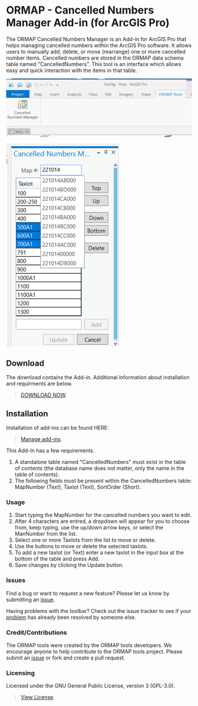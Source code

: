 # ORMAP - Cancelled Numbers Manager Add-in (for ArcGIS Pro)

The ORMAP Cancelled Numbers Manager is an Add-in for ArcGIS Pro that helps managing cancelled numbers within the ArcGIS Pro software.  It allows users to manually add, delete, or move (rearrange) one or more cancelled number items.  Cancelled numbers are stored in the ORMAP data schema table named "CancelledNumbers".  This tool is an interface which allows easy and quick interaction with the items in that table. 


![alt text](https://raw.githubusercontent.com/ORMAPtools/CancelledNumbersManager/main/Images/Toolbar1.PNG "Image of the toolbar")


![alt text](https://raw.githubusercontent.com/ORMAPtools/CancelledNumbersManager/main/Images/Toolbar2.PNG "Image of the toolbar")

## Download
The download contains the Add-in. Additional information about installation and requirments are below.
> [DOWNLOAD NOW](https://raw.githubusercontent.com/ORMAPtools/CancelledNumbersManager/master/Install/ORMAPCancelledNumbers.esriAddinX).


## Installation
Installation of add-ins can be found HERE:
> [Manage add-ins](https://raw.githubusercontent.com/ORMAPtools/CancelledNumbersManager/master/Install/ORMAPCancelledNumbers.esriAddinX).

This Add-In has a few requirements.
1.	A standalone table named "CancelledNumbers" must exist in the table of contents (the database name does not matter, only the name in the table of contents).  
2.	The following fields must be present within the CancelledNumbers table: MapNumber (Text), Taxlot (Text), SortOrder (Short). 

### Usage
1.	Start typing the MapNumber for the cancelled numbers you want to edit.  
2.	After 4 characters are entred, a dropdown will appear for you to choose from, keep typing, use the up/down arrow keys, or select the ManNumber from the list. 
3.	Select one or more Taxlots from the list to move or delete.   
4.	Use the buttons to move or delete the selected taxlots. 
5.	To add a new taxlot (or Text) enter a new taxlot in the input box at the bottom of the table and press Add.   
6.	Save changes by clicking the Update button. 


### Issues
Find a bug or want to request a new feature?  Please let us know by submitting an [issue](https://github.com/ORMAPtools/CancelledNumbersManager/issues). 

Having problems with the toolbar? Check out the issue tracker to see if your [problem](https://github.com/ORMAPtools/CancelledNumbersManager/issues) has already been resolved by someone else.

### Credit/Contributions
The ORMAP tools were created by the ORMAP tools developers.  We encourage anyone to help contribute to the ORMAP tools project.  Please submit an [issue](https://github.com/ORMAPtools/CancelledNumbersManager/issues) or fork and create a pull request.


### Licensing
Licensed under the GNU General Public License, version 3 (GPL-3.0).  
> [View License](https://github.com/ORMAPtools/CancelledNumbersManager/blob/main/LICENSE).